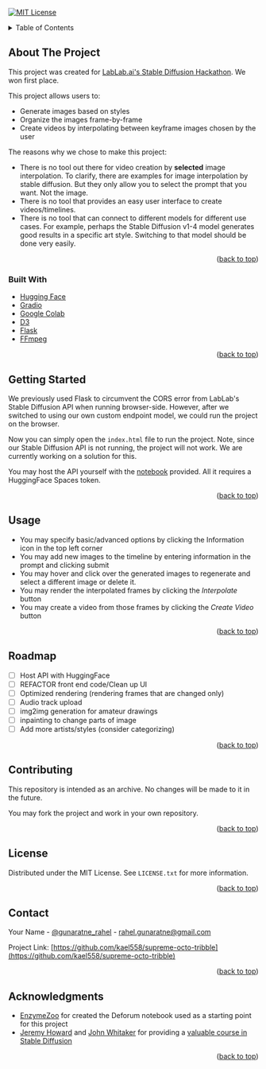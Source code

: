 <a name="readme-top"></a>

[![MIT License][license-shield]][license-url]

<!-- TABLE OF CONTENTS -->
<details>
  <summary>Table of Contents</summary>
  <ol>
    <li>
      <a href="#about-the-project">About The Project</a>
      <ul>
        <li><a href="#built-with">Built With</a></li>
      </ul>
    </li>
    <li>
      <a href="#getting-started">Getting Started</a>
      <ul>
        <li><a href="#prerequisites">Prerequisites</a></li>
        <li><a href="#installation">Installation</a></li>
      </ul>
    </li>
    <li><a href="#usage">Usage</a></li>
    <li><a href="#roadmap">Roadmap</a></li>
    <li><a href="#contributing">Contributing</a></li>
    <li><a href="#license">License</a></li>
    <li><a href="#contact">Contact</a></li>
    <li><a href="#acknowledgments">Acknowledgments</a></li>
  </ol>
</details>

<!-- ABOUT THE PROJECT -->
## About The Project
This project was created for [LabLab.ai's Stable Diffusion Hackathon](https://lablab.ai/event/stable-diffusion-hackathon). We won first place.

This project allows users to:
* Generate images based on styles
* Organize the images frame-by-frame 
* Create videos by interpolating between keyframe images chosen by the user

The reasons why we chose to make this project:
* There is no tool out there for video creation by **selected** image interpolation. To clarify, there are examples for image interpolation by stable diffusion. But they only allow you to select the prompt that you want. Not the image. 
* There is no tool that provides an easy user interface to create videos/timelines. 
* There is no tool that can connect to different models for different use cases. For example, perhaps the Stable Diffusion v1-4 model generates good results in a specific art style. Switching to that model should be done very easily. 

<p align="right">(<a href="#readme-top">back to top</a>)</p>

### Built With
* [Hugging Face](https://huggingface.co/)
* [Gradio](https://gradio.app/)
* [Google Colab](https://colab.research.google.com/drive/1i6fZHgd1jyMq9Byww1exjgGURaEHtRsR?usp=sharing)
* [D3](https://d3js.org/)
* [Flask](https://flask.palletsprojects.com/en/2.2.x/)
* [FFmpeg](https://ffmpeg.org/)

<p align="right">(<a href="#readme-top">back to top</a>)</p>

<!-- GETTING STARTED -->
## Getting Started
We previously used Flask to circumvent the CORS error from LabLab's Stable Diffusion API when running browser-side. However, after we switched to using our own custom endpoint model, we could run the project on the browser.

Now you can simply open the `index.html` file to run the project. Note, since our Stable Diffusion API is not running, the project will not work. We are currently working on a solution for this. 

You may host the API yourself with the [notebook](https://github.com/kael558/supreme-octo-tribble/blob/main/notebooks/Deforum_Stable_Diffusion_Adapted_To_API_v2.ipynb) provided. All it requires a HuggingFace Spaces token. 

<p align="right">(<a href="#readme-top">back to top</a>)</p>

<!-- USAGE EXAMPLES -->
## Usage
* You may specify basic/advanced options by clicking the Information icon in the top left corner
* You may add new images to the timeline by entering information in the prompt and clicking submit
* You may hover and click over the generated images to regenerate and select a different image or delete it.
* You may render the interpolated frames by clicking the _Interpolate_ button
* You may create a video from those frames by clicking the _Create Video_ button

<p align="right">(<a href="#readme-top">back to top</a>)</p>


<!-- ROADMAP -->
## Roadmap
- [ ] Host API with HuggingFace
- [ ] REFACTOR front end code/Clean up UI
- [ ] Optimized rendering (rendering frames that are changed only)
- [ ] Audio track upload
- [ ] img2img generation for amateur drawings
- [ ] inpainting to change parts of image
- [ ] Add more artists/styles (consider categorizing)

<p align="right">(<a href="#readme-top">back to top</a>)</p>


<!-- CONTRIBUTING -->
## Contributing
This repository is intended as an archive. No changes will be made to it in the future. 

You may fork the project and work in your own repository.

<p align="right">(<a href="#readme-top">back to top</a>)</p>


<!-- LICENSE -->
## License

Distributed under the MIT License. See `LICENSE.txt` for more information.

<p align="right">(<a href="#readme-top">back to top</a>)</p>



<!-- CONTACT -->
## Contact

Your Name - [@gunaratne_rahel](https://twitter.com/gunaratne_rahel) - rahel.gunaratne@gmail.com

Project Link: [https://github.com/kael558/supreme-octo-tribble](https://github.com/kael558/supreme-octo-tribble)

<p align="right">(<a href="#readme-top">back to top</a>)</p>


<!-- ACKNOWLEDGMENTS -->
## Acknowledgments

* [EnzymeZoo](https://twitter.com/enzymezoo) for created the Deforum notebook used as a starting point for this project
* [Jeremy Howard](https://twitter.com/jeremyphoward) and [John Whitaker](https://twitter.com/johnowhitaker) for providing a [valuable course in Stable Diffusion](https://forums.fast.ai/t/lesson-9-part-2-preview/101336)

<p align="right">(<a href="#readme-top">back to top</a>)</p>


<!-- MARKDOWN LINKS & IMAGES -->
<!-- https://www.markdownguide.org/basic-syntax/#reference-style-links -->
[contributors-shield]: https://img.shields.io/github/contributors/github_username/repo_name.svg?style=for-the-badge
[contributors-url]: https://github.com/github_username/repo_name/graphs/contributors
[forks-shield]: https://img.shields.io/github/forks/github_username/repo_name.svg?style=for-the-badge
[forks-url]: https://github.com/github_username/repo_name/network/members
[stars-shield]: https://img.shields.io/github/stars/github_username/repo_name.svg?style=for-the-badge
[stars-url]: https://github.com/github_username/repo_name/stargazers
[issues-shield]: https://img.shields.io/github/issues/github_username/repo_name.svg?style=for-the-badge
[issues-url]: https://github.com/github_username/repo_name/issues

[license-shield]: https://img.shields.io/github/license/kael558/supreme-octo-tribble.svg?style=for-the-badge
[license-url]: https://github.com/kael558/supreme-octo-tribble/blob/main/LICENSE.txt
[linkedin-shield]: https://img.shields.io/badge/-LinkedIn-black.svg?style=for-the-badge&logo=linkedin&colorB=555
[rahel-linkedin-url]: https://www.linkedin.com/in/rahelgunaratne/
[farid-linkedin-url]: https://www.linkedin.com/in/farid-hassainia-ca/




